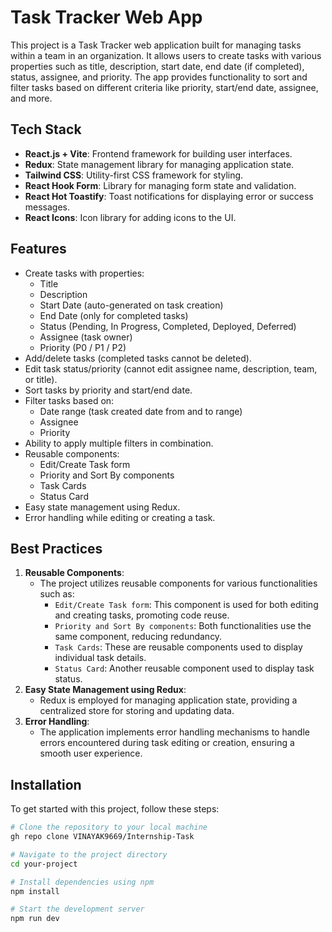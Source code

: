 # Task Tracker Web App

This project is a Task Tracker web application built for managing tasks within a team in an organization. It allows users to create tasks with various properties such as title, description, start date, end date (if completed), status, assignee, and priority. The app provides functionality to sort and filter tasks based on different criteria like priority, start/end date, assignee, and more.

## Tech Stack

- **React.js + Vite**: Frontend framework for building user interfaces.
- **Redux**: State management library for managing application state.
- **Tailwind CSS**: Utility-first CSS framework for styling.
- **React Hook Form**: Library for managing form state and validation.
- **React Hot Toastify**: Toast notifications for displaying error or success messages.
- **React Icons**: Icon library for adding icons to the UI.


## Features

- Create tasks with properties:
  - Title
  - Description
  - Start Date (auto-generated on task creation)
  - End Date (only for completed tasks)
  - Status (Pending, In Progress, Completed, Deployed, Deferred)
  - Assignee (task owner)
  - Priority (P0 / P1 / P2)
- Add/delete tasks (completed tasks cannot be deleted).
- Edit task status/priority (cannot edit assignee name, description, team, or title).
- Sort tasks by priority and start/end date.
- Filter tasks based on:
  - Date range (task created date from and to range)
  - Assignee
  - Priority
- Ability to apply multiple filters in combination.
- Reusable components:
  - Edit/Create Task form
  - Priority and Sort By components
  - Task Cards
  - Status Card
- Easy state management using Redux.
- Error handling while editing or creating a task.

## Best Practices

1. **Reusable Components**:
   - The project utilizes reusable components for various functionalities such as:
     - `Edit/Create Task form`: This component is used for both editing and creating tasks, promoting code reuse.
     - `Priority and Sort By components`: Both functionalities use the same component, reducing redundancy.
     - `Task Cards`: These are reusable components used to display individual task details.
     - `Status Card`: Another reusable component used to display task status.
2. **Easy State Management using Redux**:
   - Redux is employed for managing application state, providing a centralized store for storing and updating data.
3. **Error Handling**:
   - The application implements error handling mechanisms to handle errors encountered during task editing or creation, ensuring a smooth user experience.


## Installation

To get started with this project, follow these steps:

```bash
# Clone the repository to your local machine
gh repo clone VINAYAK9669/Internship-Task

# Navigate to the project directory
cd your-project

# Install dependencies using npm
npm install

# Start the development server
npm run dev



